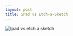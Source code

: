 ```yaml
--- 
layout: post
title: iPad vs Etch-a-Sketch
---
```

![Ipad vs etch a sketch](http://files.dailycontributor.com/wp-content/uploads/2010/02/sketch-vs-ipad.jpg)
